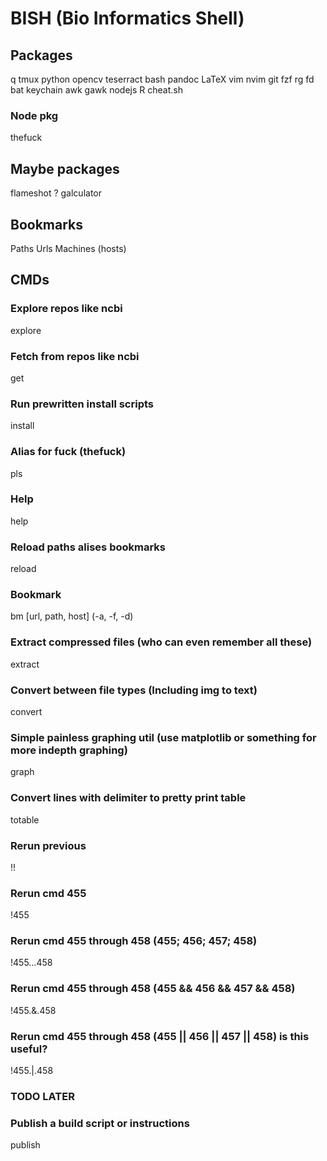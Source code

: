 # BISH (Bio Informatics Shell)

## Packages
q
tmux
python
opencv
teserract
bash
pandoc
LaTeX
vim
nvim
git
fzf
rg
fd
bat
keychain
awk
gawk
nodejs
R
cheat.sh

### Node pkg
thefuck

## Maybe packages
flameshot ?
galculator


## Bookmarks
Paths
Urls
Machines (hosts)

## CMDs
### Explore repos like ncbi
explore

### Fetch from repos like ncbi
get

### Run prewritten install scripts
install

### Alias for fuck (thefuck)
pls

### Help
help

### Reload paths alises bookmarks
reload

### Bookmark
bm [url, path, host] (-a, -f, -d)

### Extract compressed files (who can even remember all these)
extract

### Convert between file types (Including img to text)
convert

### Simple painless graphing util (use matplotlib or something for more indepth graphing)
graph

### Convert lines with delimiter to pretty print table
totable

### Rerun previous
!!

### Rerun cmd 455
!455

### Rerun cmd 455 through 458 (455; 456; 457; 458)
!455...458

### Rerun cmd 455 through 458 (455 && 456 && 457 && 458)
!455.&.458

### Rerun cmd 455 through 458 (455 || 456 || 457 || 458)    is this useful?
!455.|.458

### TODO LATER
### Publish a build script or instructions
publish
